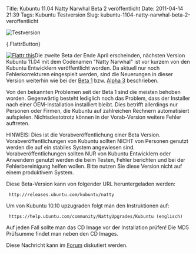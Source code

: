 Title: Kubuntu 11.04 Natty Narwhal Beta 2 veröffentlicht
Date: 2011-04-14 21:39
Tags: Kubuntu Testversion
Slug: kubuntu-1104-natty-narwhal-beta-2-veroffentlicht

![Testversion](http://wiki.kubuntu-de.org/images/Testsoftware48x48.png)

[](http://www.kubuntu-de.org/nachrichten/kubuntu/kubuntu-testversion/2070-kubuntu-11-04-natty-narwhal-beta-2-veroeffentlicht){.FlattrButton}  

<noscript><a href="http://flattr.com/thing/168671/Kubuntu-11-04-Natty-Narwhal-Beta-2-veroffentlicht" target="_blank">  

![Flattr
this](http://api.flattr.com/button/flattr-badge-large.png "Flattr this")</a></noscript>Die
zweite Beta der Ende April erscheinden, nächsten Version Kubuntu 11.04
mit dem Codenamen "Natty Narwhal" ist vor kurzem von den Kubuntu
Entwicklern veröffentlicht worden. Da aktuell nur noch Fehlerkorrekturen
eingespielt werden, sind die Neuerungen in dieser Version weiterhin wie
bei der [Beta
1](http://wiki.kubuntu-de.org/Team:Redaktion/Nachrichten/Kubuntu_Natty_11.04_Beta_1_erschienen)
bzw. [Alpha
3](http://wiki.kubuntu-de.org/Team:Redaktion/Nachrichten/Kubuntu_11.04_Natty_Narwhal_Alpha_3_ver%C3%B6ffentlicht)
beschrieben.


Von den bekannten Problemen seit der Beta 1 sind die meisten behoben
worden. Gegenwärtig besteht lediglich noch das Problem, dass der
Installer nach einer OEM-Installation installiert bleibt. Dies betrifft
allerdings nur Personen oder Firmen, die Kubuntu auf zahlreichen
Rechnern automatisiert aufspielen. Nichtsdestotrotz können in der
Vorab-Version weitere Fehler auftreten.


<!--break--><!--break-->

HINWEIS: Dies ist die Vorabveröffentlichung einer Beta Version.
Vorabveröffentlichungen von Kubuntu sollten NICHT von Personen genutzt
werden die auf ein stabiles System angewiesen sind.
Vorabveröffentlichungen sollten NUR von Kubuntu Entwicklern oder
Anwendern genutzt werden die beim Testen, Fehler berichten und bei der
Fehlerbereinigung helfen wollen. Bitte nutzen Sie diese Version nicht
auf einem produktivem System.


Diese Beta-Version kann von folgender URL heruntergeladen werden:


     http://releases.ubuntu.com/kubuntu/natty 

Um von Kubuntu 10.10 upzugraden folgt man den Instruktionen auf:


     https://help.ubuntu.com/community/NattyUpgrades/Kubuntu (englisch) 

Auf jeden Fall sollte man das CD Image vor der Installation prüfen! Die
MD5 Prüfsumme findet man neben den CD Images.


Diese Nachricht kann im
[Forum](http://forum.kubuntu-de.org/index.php?board=1.0) diskutiert
werden.



